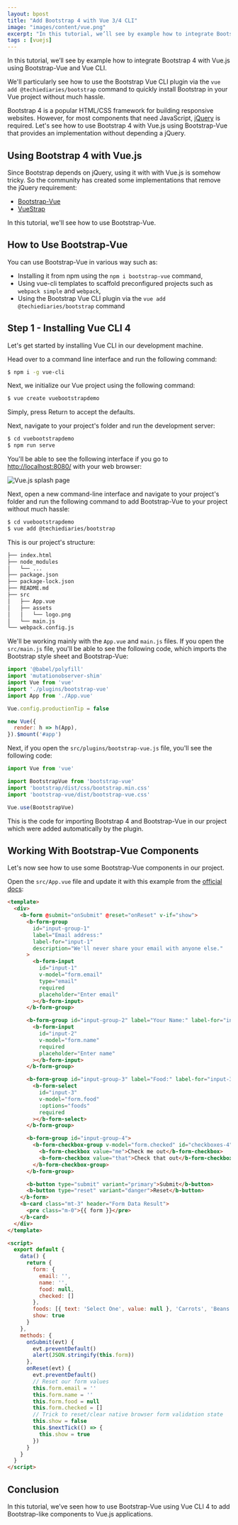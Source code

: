 ```yaml
---
layout: bpost
title: "Add Bootstrap 4 with Vue 3/4 CLI"
image: "images/content/vue.png"
excerpt: "In this tutorial, we’ll see by example how to integrate Bootstrap 4 with Vue.js using Bootstrap-Vue and Vue CLI" 
tags : [vuejs] 
---
```


In this tutorial, we’ll see by example how to integrate Bootstrap 4 with Vue.js using Bootstrap-Vue and Vue CLI.

We'll particularly see how to use the Bootstrap Vue CLI plugin via the `vue add @techiediaries/bootstrap` command to quickly install Bootstrap in your Vue project without much hassle.

Bootstrap 4 is a popular HTML/CSS framework for building responsive websites. However, for most components that need JavaScript, [jQuery](http://jquery.com/)  is required. Let's see how to use Bootstrap 4 with Vue.js using Bootstrap-Vue that provides an implementation without depending a jQuery.

## Using Bootstrap 4 with Vue.js

Since Bootstrap depends on jQuery, using it with with Vue.js is somehow tricky. So the community has created some implementations that remove the jQuery requirement:

-   [Bootstrap-Vue](https://bootstrap-vue.js.org/)
-   [VueStrap](http://yuche.github.io/vue-strap/)

In this tutorial, we'll see how to use Bootstrap-Vue.

## How to Use Bootstrap-Vue 

You can use Bootstrap-Vue in various way such as:

- Installing it from npm using the  `npm i bootstrap-vue` command,
-  Using vue-cli templates to scaffold  preconfigured projects such as `webpack simple` and `webpack`,
-  Using the Bootstrap Vue CLI plugin via the `vue add @techiediaries/bootstrap` command

## Step 1 - Installing Vue CLI 4

Let's get started by installing Vue CLI in our development machine.

Head over to a command line interface and run the following command:

```bash
$ npm i -g vue-cli
```

Next, we initialize our Vue project using the following command:

```bash
$ vue create vuebootstrapdemo
```

Simply, press  Return  to accept the defaults.

Next, navigate to your project's folder and run the development server:

```bash
$ cd vuebootstrapdemo
$ npm run serve
```

You'll be able to see the following interface if you go to [http://localhost:8080/](http://localhost:8080/) with your web browser:


![Vue.js splash page](https://dab1nmslvvntp.cloudfront.net/wp-content/uploads/2018/02/1519855496vuejs-article-template.png)


Next, open a new command-line interface and navigate to your project's folder and run the following command to add Bootstrap-Vue to your project without much hassle:

```bash
$ cd vuebootstrapdemo
$ vue add @techiediaries/bootstrap
```

This is our project's structure:

```bash
├── index.html
├── node_modules
│   └── ...
├── package.json
├── package-lock.json
├── README.md
├── src
│   ├── App.vue
│   ├── assets
│   │   └── logo.png
│   └── main.js
└── webpack.config.js
```

We'll be working mainly with the  `App.vue`  and  `main.js`  files. If you open  the `src/main.js` file, you'll be able to see the following code, which imports the Bootstrap style sheet and Bootstrap-Vue:

```javascript
import '@babel/polyfill'
import 'mutationobserver-shim'
import Vue from 'vue'
import './plugins/bootstrap-vue'
import App from './App.vue'

Vue.config.productionTip = false

new Vue({
  render: h => h(App),
}).$mount('#app')
```

Next, if you open the `src/plugins/bootstrap-vue.js` file, you'll see the following code:

```js
import Vue from 'vue'

import BootstrapVue from 'bootstrap-vue'
import 'bootstrap/dist/css/bootstrap.min.css'
import 'bootstrap-vue/dist/bootstrap-vue.css'

Vue.use(BootstrapVue)
```

This is the code for importing Bootstrap 4 and Bootstrap-Vue in our project which were added automatically by the plugin.

## Working With Bootstrap-Vue Components

Let's now see how to use some Bootstrap-Vue components in our project.

Open the `src/App.vue` file and update it with this example from the [official docs](https://bootstrap-vue.org/docs/components/form):

```html
<template>
  <div>
    <b-form @submit="onSubmit" @reset="onReset" v-if="show">
      <b-form-group
        id="input-group-1"
        label="Email address:"
        label-for="input-1"
        description="We'll never share your email with anyone else."
      >
        <b-form-input
          id="input-1"
          v-model="form.email"
          type="email"
          required
          placeholder="Enter email"
        ></b-form-input>
      </b-form-group>

      <b-form-group id="input-group-2" label="Your Name:" label-for="input-2">
        <b-form-input
          id="input-2"
          v-model="form.name"
          required
          placeholder="Enter name"
        ></b-form-input>
      </b-form-group>

      <b-form-group id="input-group-3" label="Food:" label-for="input-3">
        <b-form-select
          id="input-3"
          v-model="form.food"
          :options="foods"
          required
        ></b-form-select>
      </b-form-group>

      <b-form-group id="input-group-4">
        <b-form-checkbox-group v-model="form.checked" id="checkboxes-4">
          <b-form-checkbox value="me">Check me out</b-form-checkbox>
          <b-form-checkbox value="that">Check that out</b-form-checkbox>
        </b-form-checkbox-group>
      </b-form-group>

      <b-button type="submit" variant="primary">Submit</b-button>
      <b-button type="reset" variant="danger">Reset</b-button>
    </b-form>
    <b-card class="mt-3" header="Form Data Result">
      <pre class="m-0">{{ form }}</pre>
    </b-card>
  </div>
</template>

<script>
  export default {
    data() {
      return {
        form: {
          email: '',
          name: '',
          food: null,
          checked: []
        },
        foods: [{ text: 'Select One', value: null }, 'Carrots', 'Beans', 'Tomatoes', 'Corn'],
        show: true
      }
    },
    methods: {
      onSubmit(evt) {
        evt.preventDefault()
        alert(JSON.stringify(this.form))
      },
      onReset(evt) {
        evt.preventDefault()
        // Reset our form values
        this.form.email = ''
        this.form.name = ''
        this.form.food = null
        this.form.checked = []
        // Trick to reset/clear native browser form validation state
        this.show = false
        this.$nextTick(() => {
          this.show = true
        })
      }
    }
  }
</script>
``` 

## Conclusion

In this tutorial, we’ve seen how to use Bootstrap-Vue using Vue CLI 4 to add Bootstrap-like components to Vue.js applications.
